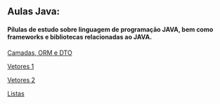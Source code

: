 ## Aulas Java:

#### Pílulas de estudo sobre linguagem de programação JAVA, bem como frameworks e bibliotecas relacionadas ao JAVA.

[Camadas, ORM e DTO](CamadasORM-DTO/)

[Vetores 1](Vetores/)

[Vetores 2](Vetores2/)

[Listas ](Listas/)
